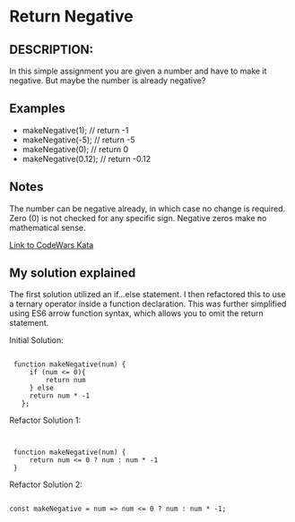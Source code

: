 # Return Negative

## DESCRIPTION:
In this simple assignment you are given a number and have to make it negative. But maybe the number is already negative?

## Examples
- makeNegative(1);    // return -1
- makeNegative(-5);   // return -5
- makeNegative(0);    // return 0
- makeNegative(0.12); // return -0.12

## Notes
The number can be negative already, in which case no change is required.
Zero (0) is not checked for any specific sign. Negative zeros make no mathematical sense.

[Link to CodeWars Kata](https://www.codewars.com/kata/55685cd7ad70877c23000102/train/javascript)

## My solution explained

The first solution utilized an if...else statement. I then refactored this to use a ternary operator inside a function declaration. This was further simplified using ES6 arrow function syntax, which allows you to omit the return statement.

Initial Solution:
```

 function makeNegative(num) {
     if (num <= 0){
         return num
     } else 
     return num * -1
   };

```
Refactor Solution 1:
```


 function makeNegative(num) {
     return num <= 0 ? num : num * -1
 }

 ```

Refactor Solution 2:
 ```

const makeNegative = num => num <= 0 ? num : num * -1;

```